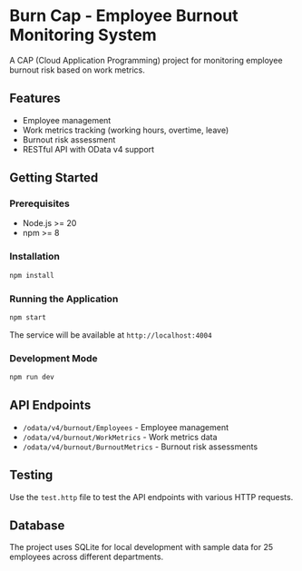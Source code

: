# Burn Cap - Employee Burnout Monitoring System

A CAP (Cloud Application Programming) project for monitoring employee burnout risk based on work metrics.

## Features

- Employee management
- Work metrics tracking (working hours, overtime, leave)
- Burnout risk assessment
- RESTful API with OData v4 support

## Getting Started

### Prerequisites

- Node.js >= 20
- npm >= 8

### Installation

```bash
npm install
```

### Running the Application

```bash
npm start
```

The service will be available at `http://localhost:4004`

### Development Mode

```bash
npm run dev
```

## API Endpoints

- `/odata/v4/burnout/Employees` - Employee management
- `/odata/v4/burnout/WorkMetrics` - Work metrics data
- `/odata/v4/burnout/BurnoutMetrics` - Burnout risk assessments

## Testing

Use the `test.http` file to test the API endpoints with various HTTP requests.

## Database

The project uses SQLite for local development with sample data for 25 employees across different departments.
